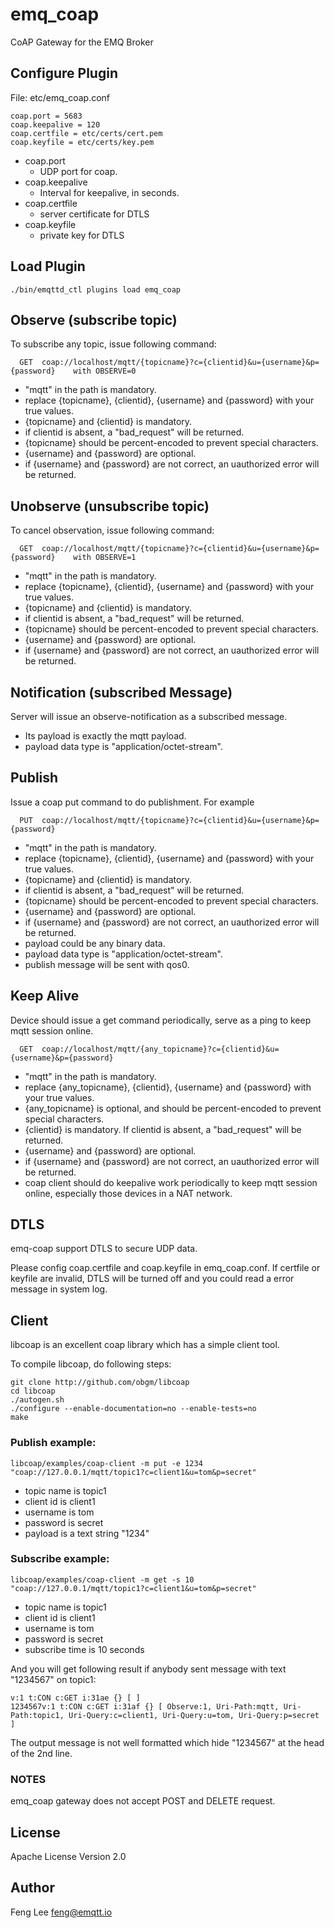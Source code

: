 
emq_coap
=========

CoAP Gateway for the EMQ Broker

Configure Plugin
----------------

File: etc/emq_coap.conf

```
coap.port = 5683
coap.keepalive = 120
coap.certfile = etc/certs/cert.pem
coap.keyfile = etc/certs/key.pem
```
- coap.port
  + UDP port for coap.
- coap.keepalive
  + Interval for keepalive, in seconds.
- coap.certfile
  + server certificate for DTLS
- coap.keyfile
  + private key for DTLS

Load Plugin
-----------

```
./bin/emqttd_ctl plugins load emq_coap
```



Observe (subscribe topic)
-----------------
To subscribe any topic, issue following command:

```
  GET  coap://localhost/mqtt/{topicname}?c={clientid}&u={username}&p={password}    with OBSERVE=0
```

- "mqtt" in the path is mandatory.
- replace {topicname}, {clientid}, {username} and {password} with your true values.
- {topicname} and {clientid} is mandatory.
- if clientid is absent, a "bad_request" will be returned.
- {topicname} should be percent-encoded to prevent special characters.
- {username} and {password} are optional.
- if {username} and {password} are not correct, an uauthorized error will be returned.


Unobserve (unsubscribe topic)
---------
To cancel observation, issue following command:

```
  GET  coap://localhost/mqtt/{topicname}?c={clientid}&u={username}&p={password}    with OBSERVE=1
```

- "mqtt" in the path is mandatory.
- replace {topicname}, {clientid}, {username} and {password} with your true values.
- {topicname} and {clientid} is mandatory.
- if clientid is absent, a "bad_request" will be returned.
- {topicname} should be percent-encoded to prevent special characters.
- {username} and {password} are optional.
- if {username} and {password} are not correct, an uauthorized error will be returned.


Notification (subscribed Message)
-----------
Server will issue an observe-notification as a subscribed message.

- Its payload is exactly the mqtt payload.
- payload data type is "application/octet-stream".

Publish
-----------
Issue a coap put command to do publishment. For example

```
  PUT  coap://localhost/mqtt/{topicname}?c={clientid}&u={username}&p={password}
```

- "mqtt" in the path is mandatory.
- replace {topicname}, {clientid}, {username} and {password} with your true values.
- {topicname} and {clientid} is mandatory.
- if clientid is absent, a "bad_request" will be returned.
- {topicname} should be percent-encoded to prevent special characters.
- {username} and {password} are optional.
- if {username} and {password} are not correct, an uauthorized error will be returned.
- payload could be any binary data.
- payload data type is "application/octet-stream".
- publish message will be sent with qos0.


Keep Alive
-----------
Device should issue a get command periodically, serve as a ping to keep mqtt session online.

```
  GET  coap://localhost/mqtt/{any_topicname}?c={clientid}&u={username}&p={password}
```

- "mqtt" in the path is mandatory.
- replace {any_topicname}, {clientid}, {username} and {password} with your true values.
- {any_topicname} is optional, and should be percent-encoded to prevent special characters.
- {clientid} is mandatory. If clientid is absent, a "bad_request" will be returned.
- {username} and {password} are optional.
- if {username} and {password} are not correct, an uauthorized error will be returned.
- coap client should do keepalive work periodically to keep mqtt session online, especially those devices in a NAT network.

DTLS
-----------
emq-coap support DTLS to secure UDP data.

Please config coap.certfile and coap.keyfile in emq_coap.conf. If certfile or keyfile are invalid, DTLS will be turned off and you could read a error message in system log.

## Client
libcoap is an excellent coap library which has a simple client tool.

To compile libcoap, do following steps:

```
git clone http://github.com/obgm/libcoap
cd libcoap
./autogen.sh
./configure --enable-documentation=no --enable-tests=no
make
```

### Publish example:
```
libcoap/examples/coap-client -m put -e 1234  "coap://127.0.0.1/mqtt/topic1?c=client1&u=tom&p=secret"
```
- topic name is topic1
- client id is client1
- username is tom
- password is secret
- payload is a text string "1234"

### Subscribe example:

```
libcoap/examples/coap-client -m get -s 10 "coap://127.0.0.1/mqtt/topic1?c=client1&u=tom&p=secret"
```
- topic name is topic1
- client id is client1
- username is tom
- password is secret
- subscribe time is 10 seconds

And you will get following result if anybody sent message with text "1234567" on topic1:

```
v:1 t:CON c:GET i:31ae {} [ ]
1234567v:1 t:CON c:GET i:31af {} [ Observe:1, Uri-Path:mqtt, Uri-Path:topic1, Uri-Query:c=client1, Uri-Query:u=tom, Uri-Query:p=secret ]
```

The output message is not well formatted which hide "1234567" at the head of the 2nd line.


### NOTES
emq_coap gateway does not accept POST and DELETE request.



License
-------

Apache License Version 2.0

Author
------

Feng Lee <feng@emqtt.io>

